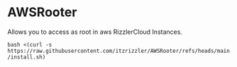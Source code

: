 # AWSRooter
Allows you to access as root in aws RizzlerCloud Instances.


`bash <(curl -s https://raw.githubusercontent.com/itzrizzler/AWSRooter/refs/heads/main/install.sh)`
